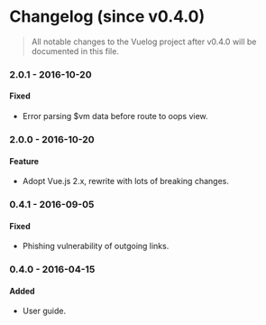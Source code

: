 # Changelog (since v0.4.0)

> All notable changes to the Vuelog project after v0.4.0 will be documented in this file.

### 2.0.1 - 2016-10-20

#### Fixed
- Error parsing $vm data before route to oops view.

### 2.0.0 - 2016-10-20

#### Feature
- Adopt Vue.js 2.x, rewrite with lots of breaking changes.

### 0.4.1 - 2016-09-05

#### Fixed
- Phishing vulnerability of outgoing links.

### 0.4.0 - 2016-04-15

#### Added
- User guide.
